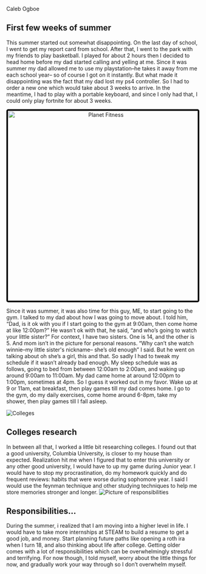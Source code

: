 Caleb Ogboe

<h2> First few weeks of summer</h2>

This summer started out somewhat disappointing. On the last day of school, I went to get my report card from school. After that, I went to the park with my friends to play basketball. I played for about 2 hours then I decided to head home before my dad started calling and yelling at me. Since it was summer my dad allowed me to use my playstation–he takes it away from me each school year– so of course I got on it instantly. But what made it disappointing was the fact that my dad lost my ps4 controller. So I had to order a new one which would take about 3 weeks to arrive. In the meantime, I had to play with a portable keyboard, and since I only had that, I could only play fortnite for about 3 weeks.

<img class ="pics" src="/blog/pics/gym_pics.jpeg" alt="Planet Fitness" width="500" style="text-align:center; border: 4px solid black; border-radius: 5px; ">

Since it was summer, it was also time for this guy, ME, to start going to the gym. 
I talked to my dad about how I was going to move about. I told him, “Dad, is it ok with you if I start going to the gym at 9:00am, then come home at like 12:00pm?” He wasn’t ok with that, he said, “and who’s going to watch your little sister?” For context, I have two sisters. One is 14, and the other is 5. And mom isn’t in the picture for personal reasons. “Why can’t she watch winnie–my little sister's nickname– she’s old enough” I said. But he went on talking about oh she’s a girl, this and that. So sadly I had to tweak my schedule if it wasn’t already bad enough. My sleep schedule was as follows, going to bed from between 12:00am to 2:00am, and waking up around 9:00am to 11:00am. My dad came home at around 12:00pm to 1:00pm, sometimes at 4pm. So I guess it worked out in my favor. Wake up at 9 or 11am, eat breakfast, then play games till my dad comes home. I go to the gym, do my daily exercises, come home around 6-8pm, take my shower, then play games till I fall asleep.

<img src="/blog/pics/colleges3.webp" alt="Colleges">
<h2>Colleges research</h2>
In between all that, I worked a little bit researching colleges. I found out that a good university, Columbia University, is closer to my house than expected. Realization hit me when I figured that to enter this university or any other good university, I would have to up my game during Junior year. I would have to stop my procrastination, do my homework quickly and do frequent reviews: habits that were worse during sophomore year. I said I would use the feynman technique and other studying techniques to help me store memories stronger and longer.

<img src="/blog/pics/responsibilitiess.webp" alt="Picture of responsibilities">
<h2>Responsibilities...</h2>
 During the summer, i realized that I am moving into a higher level in life. I would have to take more internships at STEAM to build a resume to get a good job, and money. Start planning future paths like opening a roth ira when I turn 18, and also thinking about life after college. Getting older comes with a lot of responsibilities which can be overwhelmingly stressful and terrifying. For now though, I told myself, worry about the little things for now, and gradually work your way through so I don’t overwhelm myself.

